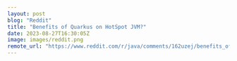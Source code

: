 ```yaml
---
layout: post
blog: "Reddit"
title: "Benefits of Quarkus on HotSpot JVM?"
date: 2023-08-27T16:30:05Z
image: images/reddit.png
remote_url: "https://www.reddit.com/r/java/comments/162uzej/benefits_of_quarkus_on_hotspot_jvm/"
---
```

